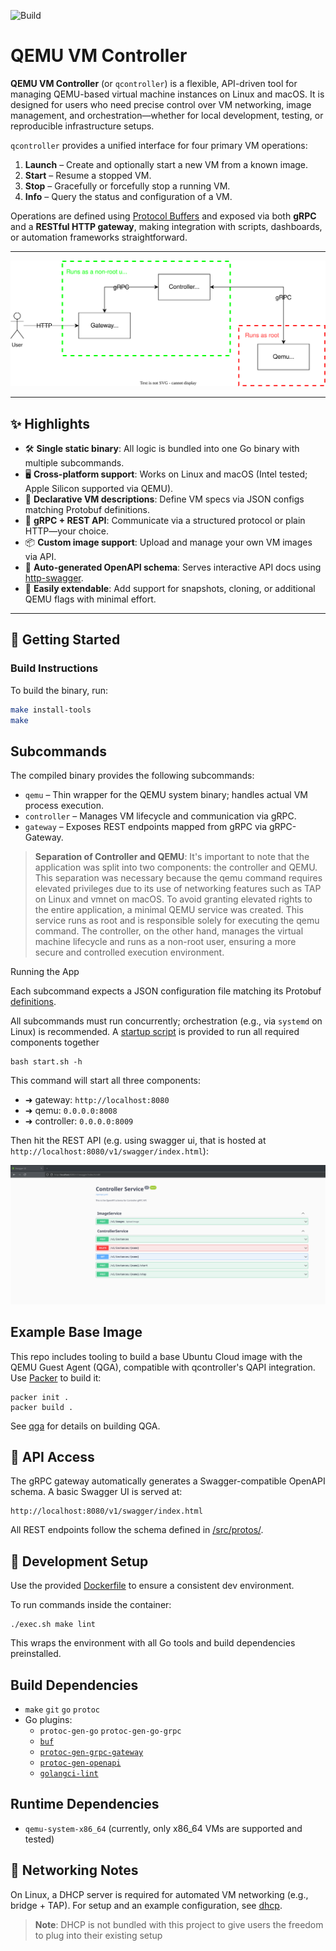 ![Build](https://github.com/q-controller/qcontroller/actions/workflows/build.yml/badge.svg)

# QEMU VM Controller

**QEMU VM Controller** (or `qcontroller`) is a flexible, API-driven tool for managing QEMU-based virtual machine instances on Linux and macOS. It is designed for users who need precise control over VM networking, image management, and orchestration—whether for local development, testing, or reproducible infrastructure setups.

`qcontroller` provides a unified interface for four primary VM operations:

1. **Launch** – Create and optionally start a new VM from a known image.
2. **Start** – Resume a stopped VM.
3. **Stop** – Gracefully or forcefully stop a running VM.
4. **Info** – Query the status and configuration of a VM.

Operations are defined using [Protocol Buffers](/src/protos/) and exposed via both **gRPC** and a **RESTful HTTP gateway**, making integration with scripts, dashboards, or automation frameworks straightforward.

---

![Architecture Diagram](/architecture.svg)

---

## ✨ Highlights

- 🛠 **Single static binary**: All logic is bundled into one Go binary with multiple subcommands.
- 🖥 **Cross-platform support**: Works on Linux and macOS (Intel tested; Apple Silicon supported via QEMU).
- 🧠 **Declarative VM descriptions**: Define VM specs via JSON configs matching Protobuf definitions.
- 📡 **gRPC + REST API**: Communicate via a structured protocol or plain HTTP—your choice.
- 📦 **Custom image support**: Upload and manage your own VM images via API.
- 📜 **Auto-generated OpenAPI schema**: Serves interactive API docs using [http-swagger](https://github.com/swaggo/http-swagger).
- 🧩 **Easily extendable**: Add support for snapshots, cloning, or additional QEMU flags with minimal effort.

---

## 🚀 Getting Started

### Build Instructions

To build the binary, run:

```bash
make install-tools
make
```

## Subcommands

The compiled binary provides the following subcommands:

* `qemu` – Thin wrapper for the QEMU system binary; handles actual VM process execution.
* `controller` – Manages VM lifecycle and communication via gRPC.
* `gateway` – Exposes REST endpoints mapped from gRPC via gRPC-Gateway.

> **Separation of Controller and QEMU**:
> It's important to note that the application was split into two  components: the controller and QEMU. This separation was necessary because the qemu command requires elevated privileges due to its use of networking features such as TAP on Linux and vmnet on macOS.
> To avoid granting elevated rights to the entire application, a minimal QEMU service was created. This service runs as root and is responsible solely for executing the qemu command. The controller, on the other hand, manages the virtual machine lifecycle and runs as a non-root user, ensuring a more secure and controlled execution environment.

Running the App

Each subcommand expects a JSON configuration file matching its Protobuf [definitions](/src/protos/settings/v1/settings.proto).

All subcommands must run concurrently; orchestration (e.g., via `systemd` on Linux) is recommended. A [startup script](/start.sh) is provided to run all required components together
```shell
bash start.sh -h
```

This command will start all three components:
- ➜ gateway: `http://localhost:8080`
- ➜ qemu: `0.0.0.0:8008`
- ➜ controller: `0.0.0.0:8009`

Then hit the REST API (e.g. using swagger ui, that is hosted at `http://localhost:8080/v1/swagger/index.html`):

<img src="./swagger.png" alt="swagger UI snapshot" width="900"/>

## Example Base Image

This repo includes tooling to build a base Ubuntu Cloud image with the QEMU Guest Agent (QGA), compatible with qcontroller's QAPI integration.
Use [Packer](https://www.packer.io/) to build it:

```shell
packer init .
packer build .
```

See [qga](/qga/README.md) for details on building QGA.

## 📎 API Access

The gRPC gateway automatically generates a Swagger-compatible OpenAPI schema. A basic Swagger UI is served at:

```shell
http://localhost:8080/v1/swagger/index.html
```
All REST endpoints follow the schema defined in [/src/protos/](/src/protos/).

## 🧪 Development Setup

Use the provided [Dockerfile](/Dockerfile) to ensure a consistent dev environment.

To run commands inside the container:
```shell
./exec.sh make lint
```

This wraps the environment with all Go tools and build dependencies preinstalled.

## Build Dependencies

- `make` `git` `go` `protoc`
- Go plugins:
    - `protoc-gen-go` `protoc-gen-go-grpc`
    - [`buf`](https://github.com/bufbuild/buf)
    - [`protoc-gen-grpc-gateway`](https://github.com/grpc-ecosystem/grpc-gateway)
    - [`protoc-gen-openapi`](https://github.com/google/gnostic)
    - [`golangci-lint`](https://github.com/golangci/golangci-lint)

## Runtime Dependencies

- `qemu-system-x86_64` (currently, only x86_64 VMs are supported and tested)

## 🔧 Networking Notes

On Linux, a DHCP server is required for automated VM networking (e.g., bridge + TAP). For setup and an example configuration, see [dhcp](/dhcp/README.md).

> **Note**: DHCP is not bundled with this project to give users the freedom to plug into their existing setup
